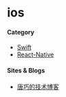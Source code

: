 # ios

#### Category
* [Swift](swift/README.md)
* [React-Native](react-native/README.md)

#### Sites & Blogs
* [唐巧的技术博客](http://blog.devtang.com/)
